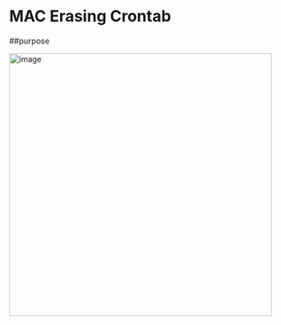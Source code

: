 
# MAC Erasing Crontab

##purpose


<img width="475" alt="image" src="https://github.com/JeonHR/MAC_crontab/assets/140233882/7247478b-61d6-4b48-a8a5-80a5d73c831c">

